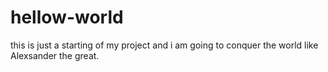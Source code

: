# hellow-world
this is just a starting of my project
and i am going to conquer the world like Alexsander the great.
